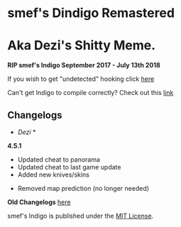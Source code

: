 # smef's Dindigo Remastered
# Aka Dezi's Shitty Meme.

**RIP smef's Indigo September 2017 - July 13th 2018**

If you wish to get "undetected" hooking click [here](https://github.com/smefcc/smefs-Indigo-Remastered/pull/113)

Can't get Indigo to compile correctly? Check out this [link](https://www.youtube.com/watch?v=3ypU8i0SFVg)

## Changelogs
* *Dezi* *

**4.5.1**
+ Updated cheat to panorama
+ Updated cheat to last game update
+ Added new knives/skins
- Removed map prediction (no longer needed)

**Old Changelogs** 
[here](https://github.com/smefcc/smefs-Indigo-Remastered/wiki/Changelogs)

smef's Indigo is published under the [MIT License](LICENSE).
